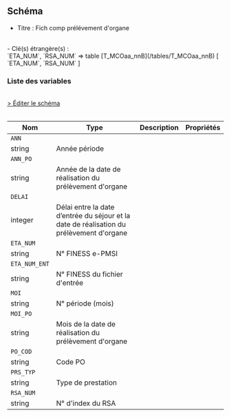 ## Schéma

- Titre : Fich comp prélévement d'organe
<br />
- Clé(s) étrangère(s) : <br />
`ETA_NUM`, `RSA_NUM` => table [T_MCOaa_nnB](/tables/T_MCOaa_nnB) [ `ETA_NUM`, `RSA_NUM` ]<br />

### Liste des variables
<br />
<div>
    <a href="https://gitlab.com/healthdatahub/schema-snds/edit/master/schemas/PMSI/PMSI%20MCO/T_MCOaa_nnPORG.json"  
    arget="_blank" rel="noopener noreferrer">> Éditer le schéma</a>
    <OutboundLink />
</div>
<br />

Nom|Type|Description|Propriétés
-|-|-|-
`ANN`|
string|Année période||
`ANN_PO`|
string|Année de la date de réalisation du prélèvement d&#x27;organe||
`DELAI`|
integer|Délai entre la date d’entrée du séjour et la date de réalisation du prélèvement d&#x27;organe||
`ETA_NUM`|
string|N° FINESS e-PMSI||
`ETA_NUM_ENT`|
string|N° FINESS du fichier d&#x27;entrée||
`MOI`|
string|N° période (mois)||
`MOI_PO`|
string|Mois de la date de réalisation du prélèvement d&#x27;organe||
`PO_COD`|
string|Code PO||
`PRS_TYP`|
string|Type de prestation||
`RSA_NUM`|
string|N° d&#x27;index du RSA||

